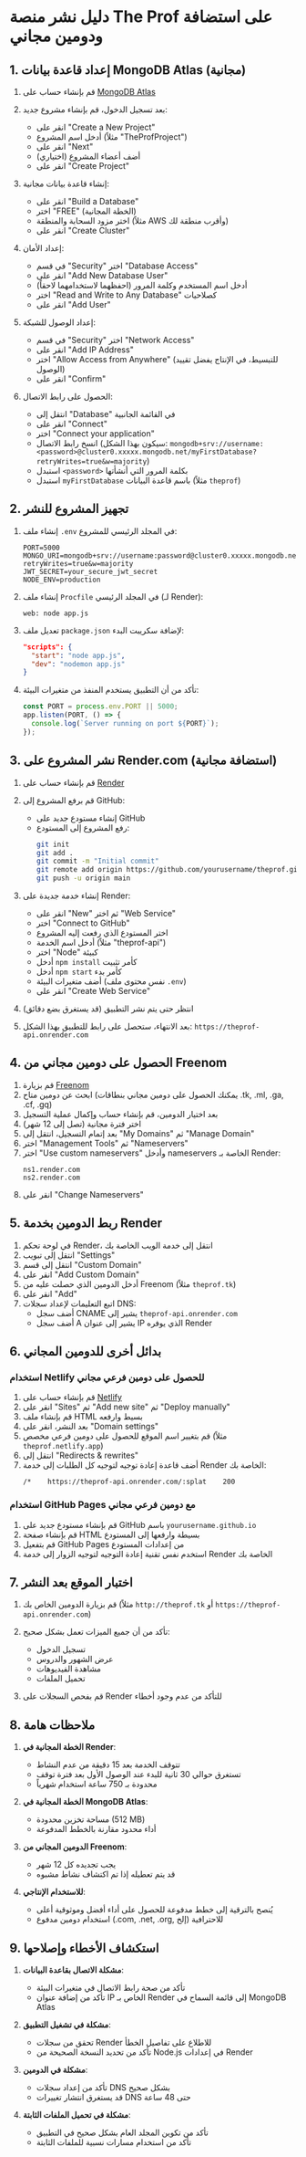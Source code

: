 # دليل نشر منصة The Prof على استضافة ودومين مجاني

## 1. إعداد قاعدة بيانات MongoDB Atlas (مجانية)

1. قم بإنشاء حساب على [MongoDB Atlas](https://www.mongodb.com/cloud/atlas/register)
2. بعد تسجيل الدخول، قم بإنشاء مشروع جديد:
   - انقر على "Create a New Project"
   - أدخل اسم المشروع (مثلاً "TheProfProject")
   - انقر على "Next"
   - أضف أعضاء المشروع (اختياري)
   - انقر على "Create Project"

3. إنشاء قاعدة بيانات مجانية:
   - انقر على "Build a Database"
   - اختر "FREE" (الخطة المجانية)
   - اختر مزود السحابة والمنطقة (مثلاً AWS وأقرب منطقة لك)
   - انقر على "Create Cluster"

4. إعداد الأمان:
   - في قسم "Security" اختر "Database Access"
   - انقر على "Add New Database User"
   - أدخل اسم المستخدم وكلمة المرور (احفظهما لاستخدامهما لاحقاً)
   - اختر "Read and Write to Any Database" كصلاحيات
   - انقر على "Add User"

5. إعداد الوصول للشبكة:
   - في قسم "Security" اختر "Network Access"
   - انقر على "Add IP Address"
   - اختر "Allow Access from Anywhere" (للتبسيط، في الإنتاج يفضل تقييد الوصول)
   - انقر على "Confirm"

6. الحصول على رابط الاتصال:
   - انتقل إلى "Database" في القائمة الجانبية
   - انقر على "Connect"
   - اختر "Connect your application"
   - انسخ رابط الاتصال (سيكون بهذا الشكل: `mongodb+srv://username:<password>@cluster0.xxxxx.mongodb.net/myFirstDatabase?retryWrites=true&w=majority`)
   - استبدل `<password>` بكلمة المرور التي أنشأتها
   - استبدل `myFirstDatabase` باسم قاعدة البيانات (مثلاً `theprof`)

## 2. تجهيز المشروع للنشر

1. إنشاء ملف `.env` في المجلد الرئيسي للمشروع:
   ```
   PORT=5000
   MONGO_URI=mongodb+srv://username:password@cluster0.xxxxx.mongodb.net/theprof?retryWrites=true&w=majority
   JWT_SECRET=your_secure_jwt_secret
   NODE_ENV=production
   ```

2. إنشاء ملف `Procfile` في المجلد الرئيسي (لـ Render):
   ```
   web: node app.js
   ```

3. تعديل ملف `package.json` لإضافة سكريبت البدء:
   ```json
   "scripts": {
     "start": "node app.js",
     "dev": "nodemon app.js"
   }
   ```

4. تأكد من أن التطبيق يستخدم المنفذ من متغيرات البيئة:
   ```javascript
   const PORT = process.env.PORT || 5000;
   app.listen(PORT, () => {
     console.log(`Server running on port ${PORT}`);
   });
   ```

## 3. نشر المشروع على Render.com (استضافة مجانية)

1. قم بإنشاء حساب على [Render](https://render.com/)
2. قم برفع المشروع إلى GitHub:
   - إنشاء مستودع جديد على GitHub
   - رفع المشروع إلى المستودع:
     ```bash
     git init
     git add .
     git commit -m "Initial commit"
     git remote add origin https://github.com/yourusername/theprof.git
     git push -u origin main
     ```

3. إنشاء خدمة جديدة على Render:
   - انقر على "New" ثم اختر "Web Service"
   - اختر "Connect to GitHub"
   - اختر المستودع الذي رفعت إليه المشروع
   - أدخل اسم الخدمة (مثلاً "theprof-api")
   - اختر "Node" كبيئة
   - أدخل `npm install` كأمر تثبيت
   - أدخل `npm start` كأمر بدء
   - أضف متغيرات البيئة (نفس محتوى ملف `.env`)
   - انقر على "Create Web Service"

4. انتظر حتى يتم نشر التطبيق (قد يستغرق بضع دقائق)
5. بعد الانتهاء، ستحصل على رابط للتطبيق بهذا الشكل: `https://theprof-api.onrender.com`

## 4. الحصول على دومين مجاني من Freenom

1. قم بزيارة [Freenom](https://www.freenom.com/)
2. ابحث عن دومين متاح (يمكنك الحصول على دومين مجاني بنطاقات .tk, .ml, .ga, .cf, .gq)
3. بعد اختيار الدومين، قم بإنشاء حساب وإكمال عملية التسجيل
4. اختر فترة مجانية (تصل إلى 12 شهر)
5. بعد إتمام التسجيل، انتقل إلى "My Domains" ثم "Manage Domain"
6. اختر "Management Tools" ثم "Nameservers"
7. اختر "Use custom nameservers" وأدخل nameservers الخاصة بـ Render:
   ```
   ns1.render.com
   ns2.render.com
   ```
8. انقر على "Change Nameservers"

## 5. ربط الدومين بخدمة Render

1. في لوحة تحكم Render، انتقل إلى خدمة الويب الخاصة بك
2. انتقل إلى تبويب "Settings"
3. انتقل إلى قسم "Custom Domain"
4. انقر على "Add Custom Domain"
5. أدخل الدومين الذي حصلت عليه من Freenom (مثلاً `theprof.tk`)
6. انقر على "Add"
7. اتبع التعليمات لإعداد سجلات DNS:
   - أضف سجل CNAME يشير إلى `theprof-api.onrender.com`
   - أضف سجل A يشير إلى عنوان IP الذي يوفره Render

## 6. بدائل أخرى للدومين المجاني

### استخدام Netlify للحصول على دومين فرعي مجاني

1. قم بإنشاء حساب على [Netlify](https://www.netlify.com/)
2. انقر على "Sites" ثم "Add new site" ثم "Deploy manually"
3. قم بإنشاء ملف HTML بسيط وارفعه
4. بعد النشر، انقر على "Domain settings"
5. قم بتغيير اسم الموقع للحصول على دومين فرعي مخصص (مثلاً `theprof.netlify.app`)
6. انتقل إلى "Redirects & rewrites"
7. أضف قاعدة إعادة توجيه لتوجيه كل الطلبات إلى خدمة Render الخاصة بك:
   ```
   /*    https://theprof-api.onrender.com/:splat    200
   ```

### استخدام GitHub Pages مع دومين فرعي مجاني

1. قم بإنشاء مستودع جديد على GitHub باسم `yourusername.github.io`
2. قم بإنشاء صفحة HTML بسيطة وارفعها إلى المستودع
3. قم بتفعيل GitHub Pages من إعدادات المستودع
4. استخدم نفس تقنية إعادة التوجيه لتوجيه الزوار إلى خدمة Render الخاصة بك

## 7. اختبار الموقع بعد النشر

1. قم بزيارة الدومين الخاص بك (مثلاً `http://theprof.tk` أو `https://theprof-api.onrender.com`)
2. تأكد من أن جميع الميزات تعمل بشكل صحيح:
   - تسجيل الدخول
   - عرض الشهور والدروس
   - مشاهدة الفيديوهات
   - تحميل الملفات

3. قم بفحص السجلات على Render للتأكد من عدم وجود أخطاء

## 8. ملاحظات هامة

1. **الخطة المجانية في Render**:
   - تتوقف الخدمة بعد 15 دقيقة من عدم النشاط
   - تستغرق حوالي 30 ثانية للبدء عند الوصول الأول بعد فترة توقف
   - محدودة بـ 750 ساعة استخدام شهرياً

2. **الخطة المجانية في MongoDB Atlas**:
   - مساحة تخزين محدودة (512 MB)
   - أداء محدود مقارنة بالخطط المدفوعة

3. **الدومين المجاني من Freenom**:
   - يجب تجديده كل 12 شهر
   - قد يتم تعطيله إذا تم اكتشاف نشاط مشبوه

4. **للاستخدام الإنتاجي**:
   - يُنصح بالترقية إلى خطط مدفوعة للحصول على أداء أفضل وموثوقية أعلى
   - استخدام دومين مدفوع (.com, .net, .org, إلخ) للاحترافية

## 9. استكشاف الأخطاء وإصلاحها

1. **مشكلة الاتصال بقاعدة البيانات**:
   - تأكد من صحة رابط الاتصال في متغيرات البيئة
   - تأكد من إضافة عنوان IP الخاص بـ Render إلى قائمة السماح في MongoDB Atlas

2. **مشكلة في تشغيل التطبيق**:
   - تحقق من سجلات Render للاطلاع على تفاصيل الخطأ
   - تأكد من تحديد النسخة الصحيحة من Node.js في إعدادات Render

3. **مشكلة في الدومين**:
   - تأكد من إعداد سجلات DNS بشكل صحيح
   - قد يستغرق انتشار تغييرات DNS حتى 48 ساعة

4. **مشكلة في تحميل الملفات الثابتة**:
   - تأكد من تكوين المجلد العام بشكل صحيح في التطبيق
   - تأكد من استخدام مسارات نسبية للملفات الثابتة
